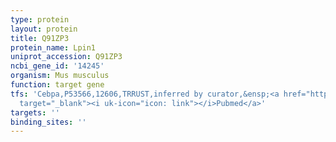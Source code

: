 ```yaml
---
type: protein
layout: protein
title: Q91ZP3
protein_name: Lpin1
uniprot_accession: Q91ZP3
ncbi_gene_id: '14245'
organism: Mus musculus
function: target gene
tfs: 'Cebpa,P53566,12606,TRRUST,inferred by curator,&ensp;<a href="https://www.ncbi.nlm.nih.gov/pubmed/?term=18930917%5Buid%5D"
  target="_blank"><i uk-icon="icon: link"></i>Pubmed</a>'
targets: ''
binding_sites: ''
---
```

